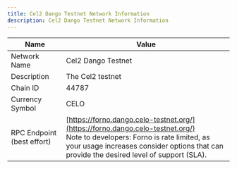 ```yaml
---
title: Cel2 Dango Testnet Network Information
description: Cel2 Dango Testnet Network Information
---
```


| Name                       | Value                                                                                                                                                                                                                         |
| -------------------------- | ----------------------------------------------------------------------------------------------------------------------------------------------------------------------------------------------------------------------------- |
| Network Name               | Cel2 Dango Testnet                                                                                                                                                                                                            |
| Description                | The Cel2 testnet                                                                                                                                                                                                              |
| Chain ID                   | 44787                                                                                                                                                                                                                         |
| Currency Symbol            | CELO                                                                                                                                                                                                                          |
| RPC Endpoint (best effort) | [https://forno.dango.celo-testnet.org/](https://forno.dango.celo-testnet.org/) <br/> Note to developers: Forno is rate limited, as your usage increases consider options that can provide the desired level of support (SLA). |
